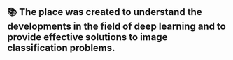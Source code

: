 ## 📚 The place was created to understand the developments in the field of deep learning and to provide effective solutions to image classification problems.
